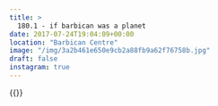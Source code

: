 ```yaml
---
title: >
  180.1 - if barbican was a planet
date: 2017-07-24T19:04:09+00:00
location: "Barbican Centre"
image: "/img/3a2b461e650e9cb2a88fb9a62f76758b.jpg"
draft: false
instagram: true
---
```


{{<photo src="/img/3a2b461e650e9cb2a88fb9a62f76758b.jpg">}}
